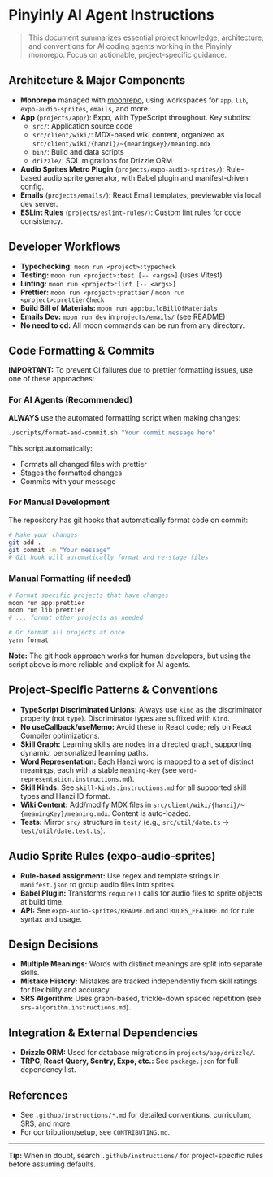 # Pinyinly AI Agent Instructions

> This document summarizes essential project knowledge, architecture, and conventions for AI coding
> agents working in the Pinyinly monorepo. Focus on actionable, project-specific guidance.

## Architecture & Major Components

- **Monorepo** managed with [moonrepo](https://moonrepo.dev/), using workspaces for `app`, `lib`,
  `expo-audio-sprites`, `emails`, and more.
- **App** (`projects/app/`): Expo, with TypeScript throughout. Key subdirs:
  - `src/`: Application source code
  - `src/client/wiki/`: MDX-based wiki content, organized as
    `src/client/wiki/{hanzi}/~{meaningKey}/meaning.mdx`
  - `bin/`: Build and data scripts
  - `drizzle/`: SQL migrations for Drizzle ORM
- **Audio Sprites Metro Plugin** (`projects/expo-audio-sprites/`): Rule-based audio sprite
  generator, with Babel plugin and manifest-driven config.
- **Emails** (`projects/emails/`): React Email templates, previewable via local dev server.
- **ESLint Rules** (`projects/eslint-rules/`): Custom lint rules for code consistency.

## Developer Workflows

- **Typechecking:** `moon run <project>:typecheck`
- **Testing:** `moon run <project>:test [-- <args>]` (uses Vitest)
- **Linting:** `moon run <project>:lint [-- <args>]`
- **Prettier:** `moon run <project>:prettier` / `moon run <project>:prettierCheck`
- **Build Bill of Materials:** `moon run app:buildBillOfMaterials`
- **Emails Dev:** `moon run dev` in `projects/emails/` (see README)
- **No need to cd:** All moon commands can be run from any directory.

## Code Formatting & Commits

**IMPORTANT:** To prevent CI failures due to prettier formatting issues, use one of these approaches:

### For AI Agents (Recommended)

**ALWAYS** use the automated formatting script when making changes:

```bash
./scripts/format-and-commit.sh "Your commit message here"
```

This script automatically:

- Formats all changed files with prettier
- Stages the formatted changes
- Commits with your message

### For Manual Development

The repository has git hooks that automatically format code on commit:

```bash
# Make your changes
git add .
git commit -m "Your message"
# Git hook will automatically format and re-stage files
```

### Manual Formatting (if needed)

```bash
# Format specific projects that have changes
moon run app:prettier
moon run lib:prettier
# ... format other projects as needed

# Or format all projects at once
yarn format
```

**Note:** The git hook approach works for human developers, but using the script above is more
reliable and explicit for AI agents.

## Project-Specific Patterns & Conventions

- **TypeScript Discriminated Unions:** Always use `kind` as the discriminator property (not `type`).
  Discriminator types are suffixed with `Kind`.
- **No useCallback/useMemo:** Avoid these in React code; rely on React Compiler optimizations.
- **Skill Graph:** Learning skills are nodes in a directed graph, supporting dynamic, personalized
  learning paths.
- **Word Representation:** Each Hanzi word is mapped to a set of distinct meanings, each with a
  stable `meaning-key` (see `word-representation.instructions.md`).
- **Skill Kinds:** See `skill-kinds.instructions.md` for all supported skill types and Hanzi ID
  format.
- **Wiki Content:** Add/modify MDX files in `src/client/wiki/{hanzi}/~{meaningKey}/meaning.mdx`.
  Content is auto-loaded.
- **Tests:** Mirror `src/` structure in `test/` (e.g., `src/util/date.ts` →
  `test/util/date.test.ts`).

## Audio Sprite Rules (expo-audio-sprites)

- **Rule-based assignment:** Use regex and template strings in `manifest.json` to group audio files
  into sprites.
- **Babel Plugin:** Transforms `require()` calls for audio files to sprite objects at build time.
- **API:** See `expo-audio-sprites/README.md` and `RULES_FEATURE.md` for rule syntax and usage.

## Design Decisions

- **Multiple Meanings:** Words with distinct meanings are split into separate skills.
- **Mistake History:** Mistakes are tracked independently from skill ratings for flexibility and
  accuracy.
- **SRS Algorithm:** Uses graph-based, trickle-down spaced repetition (see
  `srs-algorithm.instructions.md`).

## Integration & External Dependencies

- **Drizzle ORM:** Used for database migrations in `projects/app/drizzle/`.
- **TRPC, React Query, Sentry, Expo, etc.:** See `package.json` for full dependency list.

## References

- See `.github/instructions/*.md` for detailed conventions, curriculum, SRS, and more.
- For contribution/setup, see `CONTRIBUTING.md`.

---

**Tip:** When in doubt, search `.github/instructions/` for project-specific rules before assuming
defaults.
